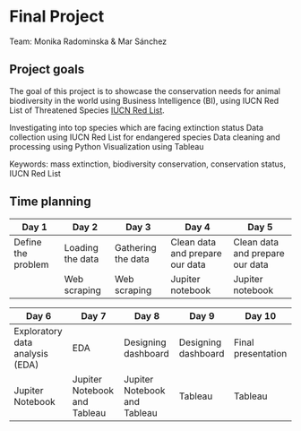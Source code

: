 # Final Project

Team: Monika Radominska & Mar Sánchez

## Project goals

The goal of this project is to showcase the conservation needs for animal biodiversity in the world using Business Intelligence (BI), using IUCN Red List of Threatened Species [IUCN Red List](https://www.iucnredlist.org/). 

Investigating into top species which are facing extinction status
Data collection using IUCN Red List for endangered species 
Data cleaning and processing using Python
Visualization using Tableau 


Keywords: mass extinction, biodiversity conservation, conservation status, IUCN Red List




## Time planning

| Day 1              | Day 2                 | Day 3               | Day 4                           | Day 5  
| ------------------ | --------------------- | ------------------- | ------------------------------- | ---------------
| Define the problem | Loading the data      | Gathering the data  | Clean data and prepare our data | Clean data and prepare our data
|                    | Web scraping          | Web scraping        | Jupiter notebook                | Jupiter notebook

| Day 6                           | Day 7                         | Day 8                            | Day 9                  | Day 10  
| ------------------------------- | ----------------------------- | -------------------------------- | ---------------------- | ---------------
| Exploratory data analysis (EDA) | EDA                           | Designing dashboard              | Designing dashboard    | Final presentation
| Jupiter Notebook                | Jupiter Notebook and Tableau  | Jupiter Notebook and Tableau     | Tableau                | Tableau
                   


